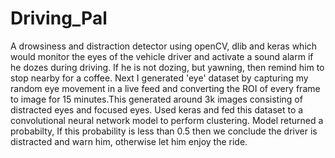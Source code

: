 # Driving_Pal
A drowsiness and distraction detector using openCV, dlib and keras which would monitor the eyes of the vehicle driver and activate a sound alarm if he dozes during driving. If he is not dozing, but yawning, then remind him to stop nearby for a coffee.
Next I generated 'eye' dataset by capturing my random eye movement in a live feed and converting the ROI of every frame to image for 15 minutes.This generated around 3k images consisting of distracted eyes and focused eyes. Used keras and fed this dataset to a convolutional neural network model to perform clustering. Model returned a probabilty, If this probability is less than 0.5 then we conclude the driver is distracted and warn him, otherwise let him enjoy the ride.
